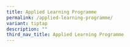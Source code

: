 ```yaml
---
title: Applied Learning Programme
permalink: /applied-learning-programme/
variant: tiptap
description: ""
third_nav_title: Applied Learning Programme
---
```

